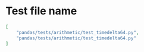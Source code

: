 # Test file name

```json
[
    "pandas/tests/arithmetic/test_timedelta64.py",
    "pandas/tests/arithmetic/test_timedelta64.py"
]
```

